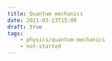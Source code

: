 ```yaml
---
title: Quantum mechanics
date: 2021-03-23T15:00
draft: true
tags:
    - physics/quantum-mechanics
    - not-started
---
```


